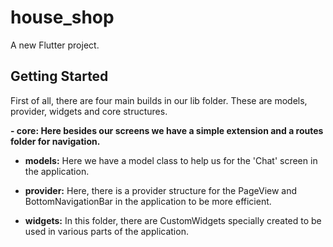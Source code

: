 # house_shop

A new Flutter project.

## Getting Started

First of all, there are four main builds in our lib folder. These are models, provider, widgets and core structures.

**- core: Here besides our screens we have a simple extension and a routes folder for navigation.**

* **models:** Here we have a model class to help us for the 'Chat' screen in the application.

* **provider:** Here, there is a provider structure for the PageView and BottomNavigationBar in the application to be more efficient.

* **widgets:** In this folder, there are CustomWidgets specially created to be used in various parts of the application.

